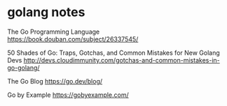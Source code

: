 # golang notes

The Go Programming Language
https://book.douban.com/subject/26337545/

50 Shades of Go: Traps, Gotchas, and Common Mistakes for New Golang Devs
http://devs.cloudimmunity.com/gotchas-and-common-mistakes-in-go-golang/

The Go Blog
https://go.dev/blog/

Go by Example
https://gobyexample.com/
